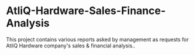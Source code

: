# AtliQ-Hardware-Sales-Finance-Analysis
This project contains various reports asked by management as requests for AtliQ Hardware company's sales &amp; financial analysis..
